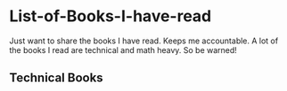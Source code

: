 # List-of-Books-I-have-read
Just want to share the books I have read. Keeps me accountable. A lot of the books I read are technical and math heavy. So be warned!

## Technical Books
